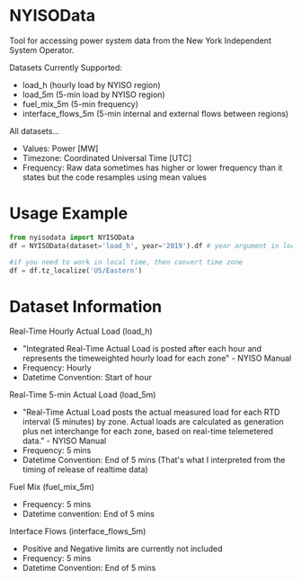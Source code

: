 # NYISOData
Tool for accessing power system data from the New York Independent System Operator.

Datasets Currently Supported:
- load_h  (hourly load by NYISO region)
- load_5m (5-min load by NYISO region)
- fuel_mix_5m (5-min frequency)
- interface_flows_5m (5-min internal and external flows between regions)

All datasets...
- Values: Power [MW]
- Timezone: Coordinated Universal Time [UTC]
- Frequency: Raw data sometimes has higher or lower frequency than it states but the code resamples using mean values

# Usage Example
```python
from nyisodata import NYISOData
df = NYISOData(dataset='load_h', year='2019').df # year argument in local time, but returns dataset in UTC 

#if you need to work in local time, then convert time zone
df = df.tz_localize('US/Eastern')
```

# Dataset Information

Real-Time Hourly Actual Load (load_h)
- "Integrated Real-Time Actual Load is posted after each hour and represents the timeweighted hourly load for each zone" - NYISO Manual
- Frequency: Hourly
- Datetime Convention: Start of hour

Real-Time 5-min Actual Load (load_5m)
- "Real-Time Actual Load posts the actual measured load for each RTD interval (5 minutes) by zone. 
Actual loads are calculated as generation plus net interchange for each zone, based on real-time telemetered data." - NYISO Manual
- Frequency: 5 mins 
- Datetime Convention: End of 5 mins (That's what I interpreted from the timing of release of realtime data)

Fuel Mix (fuel_mix_5m)
- Frequency: 5 mins 
- Datetime convention: End of 5 mins

Interface Flows (interface_flows_5m)
- Positive and Negative limits are currently not included
- Frequency: 5 mins 
- Datetime Convention: End of 5 mins
